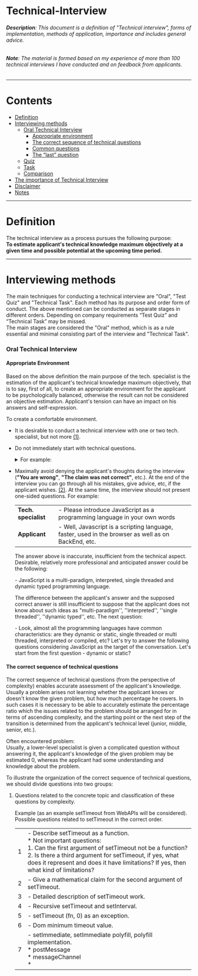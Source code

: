 # Technical-Interview

###### **Description**: This document is a definition of "Technical interview", forms of implementation, methods of application, importance and includes general advice.

###### **Note**: The material is formed based on my experience of more than 100 technical interviews I have conducted and on feedback from applicants.
- - - -

Contents
========

* [Definition](#definition)
* [Interviewing methods](#interviewing-methods)
  * [Oral Technical Interview](#oral-technical-interview)
    * [Appropriate environment](#appropriate-environment)
    * [The correct sequence of technical questions](#the-correct-sequence-of-technical-questions)
    * [Common questions](#common-questions)
    * [The “last” question](#the-last-question)
  * [Quiz](#quiz)
  * [Task](#task)
  * [Comparison](#comparison)
* [The importance of Technical Interview](#the-importance-of-technical-interview)
* [Disclaimer](#disclaimer)
* [Notes](#notes)

- - - -

Definition
========

The technical interview as a process pursues the following purpose:  
**To estimate applicant's technical knowledge maximum objectively  at a given time and possible potential at the upcoming time period.**
- - - -

Interviewing methods
========

The main techniques for conducting a technical interview are "Oral", "Test Quiz" and "Technical Task". Each method has its purpose and order form of conduct. The above mentioned can be conducted as separate stages in different orders. Depending on company requirements “Test Quiz” and “Technical Task” may be missed.  
The main stages are considered the "Oral" method, which is as a rule essential and minimal consisting part of the interview and "Technical Task".

### Oral Technical Interview

#### Appropriate Environment

Based on the above definition the main purpose of the tech. specialist is the estimation of the applicant's technical knowledge maximum objectively, that is to say, first of all, to create an appropriate environment for the applicant to be psychologically balanced, otherwise the result can not be considered an objective estimation.
Applicant's tension can have an impact on his answers and self-expression.

To create a comfortable environment.

  * It is desirable to conduct a technical interview with one or two tech. specialist, but not more [(1)](#note-1).
  * Do not immediately start with technical questions. <details> <summary>For example: </summary>
  
      | | |
      | --- | --- |
      | **Tech. specialist** | - Hello! (smile :slightly_smiling_face:) |
      | **Applicant** | - Hello! |
      | **Tech. specialist** | - My name is John. |
      | **Applicant** | - Pleasant, Jack. |
      | **Tech. specialist** | - It's nice Jack, how are you? |
      | **Applicant** | - Good, thanks, and how are you? |
      | **Tech. specialist** | - Good, thank you. Аre you in a good mood? |
      | **Applicant** | - In fighting mood:) |
      | **Tech. specialist** | - Ok, Jack, it will be technical interview, mostly from JavaScript, but before I go through formal inquiries, I  want some information about you, ok? Tell a little about yourself, education, experience and more. |
      | **Applicant** | - ... |
      
      </details>
  * Maximally avoid denying the applicant's thoughts during the interview (**"You are wrong"**, **"The claim was not correct"**, etc.). At the end of the interview you can go through all his mistakes, give advice, etc, if the applicant wishes. [(2)](#note-2). At the same time, the interview should not present one-sided questions. For example:  
      
      | | |
      | --- | --- |
      | **Tech. specialist** | - Please introduce JavaScript as a programming language in your own words |
      | **Applicant** | - Well, Javascript is a scripting language, faster, used in the browser as well as on BackEnd, etc. |
      
      The answer above is inaccurate, insufficient from the technical aspect. Desirable, relatively more professional and anticipated answer could be the following:  
      
      &#45; JavaScript is a multi-paradigm, interpreted, single threaded and dynamic typed programming language.
      
      The difference between the applicant's answer and the supposed correct answer is still insufficient to suppose that the applicant does not know about such ideas as "multi-paradigm'', ''interpreted'', ''single threaded'', ''dynamic typed'', etc. The next question:  
      
      &#45; Look, almost all the programming languages have common characteristics: are they dynamic or static, single threaded or multi threaded, interpreted or compiled, etc? Let's try to answer the following questions considering JavaScript as the target of the conversation. Let's start from the first question - dynamic or static?  
      
#### The correct sequence of technical questions

The correct sequence of technical questions (from the perspective of complexity) enables accurate assessment of the applicant's knowledge. Usually a problem arises not learning whether the applicant knows or doesn't know the given problem, but how much percentage he covers. In such cases it is necessary to be able to accurately estimate the percentage ratio which the issues related to the problem should be arranged for in terms of ascending complexity, and the starting point or the next step of the transition is determined from the applicant's technical level (junior, middle, senior, etc.).

Often encountered problem:  
Usually, a lower-level specialist is given a complicated question without answering it, the applicant's knowledge of the given problem may be estimated 0, whereas the applicant had some understanding and knowledge about the problem.  

To illustrate the organization of the correct sequence of technical questions, we should divide questions into two groups:

  1. Questions related to the concrete topic and classification of these questions by complexity.  
    
      Example (as an example setTimeout from WebAPIs will be considered).  
      Possible questions related to setTimeout in the correct order. 

      | | |
      | --- | --- |
      | 1 | - Describe setTimeout as a function.<br/>* Not important questions: <br/>1. Can the first argument of setTimeout not be a function? <br/>2. Is there a third argument for setTimeout, if yes, what does it represent and does it have limitations? If yes, then what kind of limitations? |
      | 2 | - Give a mathematical claim for the second argument of setTimeout. |
      | 3 | - Detailed description of setTimeout work. |
      | 4 | - Recursive setTimeout and setInterval. |
      | 5 | - setTimeout (fn, 0) as an exception. |
      | 6 | - Dom minimum timeout value. |
      | 7 | - setImmediate, setImmediate polyfill, polyfill implementation.<br /> * postMessage <br /> * messageChannel <br /> * <script> onreadystatechange |
      | 8 | - process.nextTick, Promise.resolve(). Compare with setTimeout() |
      | 9 | - Task, MicroTask, differences, execution order, implementation in different browsers. |
      | 10 | - setTimeouts’ execution order - FIFO, LIFO, random |

      Let's consider we do not set the correct sequence and start talking about setTimeout from Question 6 or its specific case, for example:  
       &#45; Please enter DOM_MIN_TIMEOUT_VALUE or DOM_CLAMP_TIMEOUT_NESTING_LEVEL in Google Chrome and FireFox.  
      In that case the wrong answer to the question or the lack of the response can not give information about the applicant's setTimeout knowledge.  

      **Use the right sequence of questions.**
  
  2. Topics that you can address only if the applicant is in line with that level.  
  
      Example - Questions related to engine.  
      
      * Parsing
        * Lazy Parsing
          * Pre parsing
          * Full parsing
      * Tockenazing/Lexing
      * AST ( Abstract Syntax Tree )
      * JIT (Just in Time compiler)
        * Compile + Optimization
        * Re-optimization / De-optimization
      * Automate Memory Management - GC
        * Comparison with manual memory management
        * advantages / disadvantages
      
      Questions related to Web Assemble.
     
      * toolchain
        * emscripten
        * clang
        * llvm
      * Detailed description of webassembly work.
      * etc.
      
#### Common questions

The main questions are given separately (before or after) from the questions of the considered position, can also be held as a separate stage. The common questions, in their turn, are divided into two groups.

1. Common IT development questions.  

    * Algorithms Theory
      * Turing Machine
      * Finite-State Machine (FSM), Finite-State Automata (FSA), Finite Automation
      * "Divide and Conquer"
      * Sorting Algorithms
      * ...
    * Operating Systems
    * Graph Theory
      * Graph
      * Tree
      * Search Algorithms
        * DFS - Depth-First Search
        * BFS - Breadth-First Search
      * Shortest Path
      * Minimum Spanning Tree
      * ...
    * Data Structure
      * Queue
      * Stack
      * List
      * B-tree
      * ...
    * Data Bases
    * Probability Theory
    * Theory of Games
    * Discrete Mathematics
    * Functional Programming Basics
    * Classifications / Forecasting and Prediction Algorithms - Machine Learning

    **Note:** * This questionnaire can be changed depending on company requirements, considered position and the technical level of the applicant.
    
2. Questions related to the applicant's IT preferences

    | | |
    | --- | --- |
    | 1 | - Preferred Operating system |
    | 2 | - Preferred text editor or IDE |
    | 3 | - In addition to your basic programming language mention other languages you are interested in or want to work on. |
    | 4 | - How do you follow news? What resources do you use? |
    | 5 | - What goals does your GitHub account serve for (if you have any)? |  
    
    **Note:** Any question of this questionnaire as a separate question may not provide sufficient information about the applicant. However, the answer to all questions, as a whole, may allow you to understand the applicant’s world outlook in IT. For example: let’s review the answers of two different applicants.  
    
    Option 1.  
    
    | | |
    | --- | --- |
    | 1 | - Windows |
    | 2 | - Microsoft Visual Studio, WebStorm, Notepad++ |
    | 3 | - C#, Visual Basic, PHP |
    | 4 | - Looking for what I need in Google. I read Toster.ru and, in general, watch screencasts on Youtube.com |

    Option 2.  
    
    | | |
    | --- | --- |
    | 1 | - Linux, Unix-like operating systems. |
    | 2 | - Vim, Sublime Text or other text editor, but not IDE |
    | 3 | - C/C++, Rust, OCaml, Elixir (Erlang/OPT), Python |
    | 4 | - Medium, Hackernoon, Habr, Twitter... I am subscribed in Google and Mozilla Youtube channels |

    Note ... * Examples are from real life.  
    
#### The "last" question

**- Please rate your technical knowledge from 0 to 10.**

During the interview the tech. specialist will form an assessment that will be considered an alleged objective assessment and it is also important to get an assessment by the applicant. Additional assumptions may be made from the comparison of the two estimations.

### Task

The technical task presents technical issue representation corresponding to the considered position. The purpose of this method is to estimate the applicant's technical knowledge from the point of view of the implementation of practical tasks.  
The view points can be:

* Code quality
* Coding style
* Code architecture
* Naming convention
* File/Folder structure
* ...

##### Important points

* The estimation of the problem should be left to the applicant's discretion. The assessment of the complexity of his problem and the time/quality ratio may serve as additional information.
* The complexity of the task is not the main goal, and is mainly lower than the applicant's technical level.
* Task responses are desirable to be checked by several technical experts for more objective assessment.
* The task must have functional and technical specification and requirements.

### Quiz

Quiz or test work is a sequence of questions with possible answers. This method can be used for filtration of the preceding stages or as additional information in the main stages.

### Comparison

* Quiz
 * Advantage  
   Minor effort.
 * Disadvantage  
   Answering frequently asked questions and lack of oral conversation may be not an objective assessment.
* Task
 * Advantage  
   Opportunity to estimate practical work.
 * Disadvantage  
   Usually, "technical task" is done remotely, and lack of control and the availability of extra assistance affects the validity of the work estimation.
* Oral
 * Advantage  
   An objective assessment of theoretical knowledge, existence of oral conversation.
 * Disadvantage  
   In some cases, it is difficult to estimate the applicant's knowledge from his/her oral speech or self-reported problems.

- - - -

The Importance of Technical Interview
========

Any technical interviewing course unequivocally shows the technical level of the company.  
<br />
Based on the assessment of the tech. specialist, the company may employ the applicant. An incorrect assessment of the tech. specialist may cause problems later on.

- - - -

Disclaimer
========

The document does not aim to compile an ordered process of technical interview or interviewing stages for specific programming language, technology or company. The above mentioned points are the main clauses for technical interviews in IT. JavaScript is just an example. (For more detailed JavaScript questionnaire please refer the following [file](https://github.com/SurenAt93/Technical-Interview/blob/master/javascript.md) as an interview guide). The author tried not to define the stages of technical interview for keeping the document flexibility. The number and sequence of interview stages may vary depending on the programming language, the technology, the applicant's technical level, the company requirements and resources. The above mentioned points will be considered accurate also for the interviews related to specific libraries or frameworks. For example:  

JavaScript - ReactJs / NodeJs and etc.  
Python - Django and etc.  
Rust - Exonum and etc.  
...


- - - -

Notes
========

###### Note 1

The presence  of more than two tech․ specialists in the room (in which the interview will be conducted) can create an overwhelming atmosphere. The presence of a second tech. specialist is desirable for making more objective opinion. However, if tech. specialist is experienced and can conduct the interview alone, then the presence of one tech. specialist will be more optimal.

###### Note 2

At the end of the interview, regardless of the applicant's assessment or his / her potential mentor, give 5 minutes for the consultation, note mark the mistakes, give advice, guide and show the gaps in the technical knowledge. Send relevant links to articles, books or other resources to fill in the gaps. (Make the world a little bit better :slightly_smiling_face:)

Thank you.
- - - -
